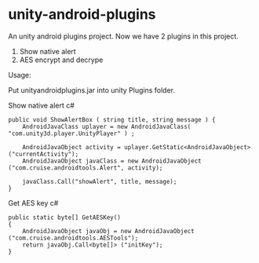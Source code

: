 # unity-android-plugins
An unity android plugins project.
Now we have 2 plugins in this project.

1. Show native alert
2. AES encrypt and decrype

Usage:

Put unityandroidplugins.jar into unity Plugins folder.


Show native alert c#

	public void ShowAlertBox ( string title, string message ) {
		AndroidJavaClass uplayer = new AndroidJavaClass( "com.unity3d.player.UnityPlayer" ) ;
		
		AndroidJavaObject activity = uplayer.GetStatic<AndroidJavaObject>("currentActivity");
		AndroidJavaObject javaClass = new AndroidJavaObject ("com.cruise.androidtools.Alert", activity);  
		
		javaClass.Call("showAlert", title, message);
	}


Get AES key c#

	public static byte[] GetAESKey()
	{
		AndroidJavaObject javaObj = new AndroidJavaObject ("com.cruise.androidtools.AESTools");  
		return javaObj.Call<byte[]> ("initKey");
	}

